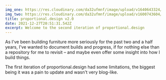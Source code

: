 ```yaml
---
img_one: https://res.cloudinary.com/da32ufmnf/image/upload/v1640643324/proportional.design/IMG_7756_gzjbfj.jpg
img_two: https://res.cloudinary.com/da32ufmnf/image/upload/v1600743604/proportional.design/02_t16j69.jpg
title: proportional.design v2.0
date: 2021-12-27T20:51:31.542Z
excerpt: Welcome to the second iteration of proportional.design
---
```


As I've been building furniture more seriously for the past two and a half years, I've wanted to document builds and progress, if for nothing else than a repository for me to revisit – and maybe even offer some insight into how I build things.

The first iteration of proportional.design had some limitations, the biggest being it was a pain to update and wasn't very blog-like.

